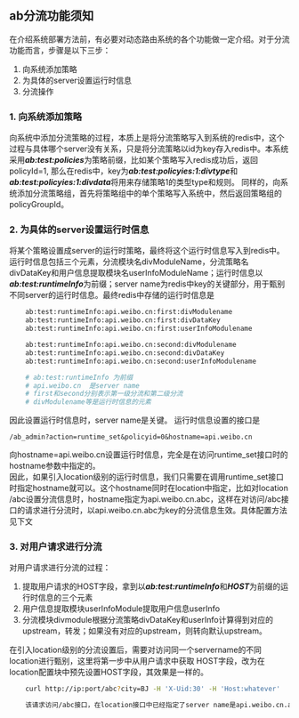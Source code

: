 ab分流功能须知
-------------------
在介绍系统部署方法前，有必要对动态路由系统的各个功能做一定介绍。对于分流功能而言，步骤是以下三步：

1. 向系统添加策略
1. 为具体的server设置运行时信息
1. 分流操作

###  1. 向系统添加策略 ###
向系统中添加分流策略的过程，本质上是将分流策略写入到系统的redis中，这个过程与具体哪个server没有关系，只是将分流策略以id为key存入redis中。本系统采用***ab:test:policies***为策略前缀，比如某个策略写入redis成功后，返回policyId=1, 那么在redis中，key为***ab:test:policyies:1:divtype***和***ab:test:policyies:1:divdata***将用来存储策略1的类型type和规则。
同样的，向系统添加分流策略组，首先将策略组中的单个策略写入系统中，然后返回策略组的policyGroupId。

###  2. 为具体的server设置运行时信息 ###
将某个策略设置成server的运行时策略，最终将这个运行时信息写入到redis中。运行时信息包括三个元素，分流模块名divModuleName，分流策略名divDataKey和用户信息提取模块名userInfoModuleName；运行时信息以***ab:test:runtimeInfo***为前缀；server name为redis中key的关键部分，用于甄别不同server的运行时信息。最终redis中存储的运行时信息是

```bash
    ab:test:runtimeInfo:api.weibo.cn:first:divModulename
    ab:test:runtimeInfo:api.weibo.cn:first:divDataKey
    ab:test:runtimeInfo:api.weibo.cn:first:userInfoModulename

    ab:test:runtimeInfo:api.weibo.cn:second:divModulename
    ab:test:runtimeInfo:api.weibo.cn:second:divDataKey
    ab:test:runtimeInfo:api.weibo.cn:second:userInfoModulename

    # ab:test:runtimeInfo 为前缀
    # api.weibo.cn  是server name
    # first和second分别表示第一级分流和第二级分流
    # divModulename等是运行时信息的元素
```
因此设置运行时信息时，server name是关键。 
运行时信息设置的接口是
    
    /ab_admin?action=runtime_set&policyid=0&hostname=api.weibo.cn

向hostname=api.weibo.cn设置运行时信息，完全是在访问runtime_set接口时的hostname参数中指定的。   
因此，如果引入location级别的运行时信息，我们只需要在调用runtime_set接口时指定hostname就可以。这个hostname同时在location中指定，比如对location /abc设置分流信息时，hostname指定为api.weibo.cn.abc，这样在对访问/abc接口的请求进行分流时，以api.weibo.cn.abc为key的分流信息生效。具体配置方法见下文

###  3. 对用户请求进行分流 ###
对用户请求进行分流的过程：

1. 提取用户请求的HOST字段，拿到以***ab:test:runtimeInfo***和***HOST***为前缀的运行时信息的三个元素
2. 用户信息提取模块userInfoModule提取用户信息userInfo
3. 分流模块divmodule根据分流策略divDataKey和userInfo计算得到对应的upstream，转发；如果没有对应的upstream，则转向默认upstream。

在引入location级别的分流设置后，需要对访问同一个servername的不同location进行甄别，这里将第一步中从用户请求中获取
HOST字段，改为在location配置块中预先设置HOST字段，其效果是一样的。

```bash
    curl http://ip:port/abc?city=BJ -H 'X-Uid:30' -H 'Host:whatever'

    该请求访问/abc接口，在location接口中已经指定了server name是api.weibo.cn.abc，那么分流工作就按步骤进行。
```


